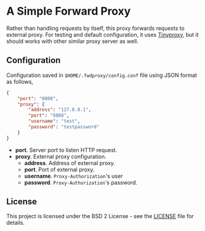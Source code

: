 # A Simple Forward Proxy

Rather than handling requests by itself, this proxy forwards requests to external proxy. For testing and default configuration, it uses [Tinyproxy](https://github.com/tinyproxy/tinyproxy), but it should works with other similar proxy server as well.

## Configuration

Configuration saved in `$HOME/.fwdproxy/config.conf` file using JSON format as follows,

```json
{
	"port": "8000",
	"proxy": {
		"address": "127.0.0.1",
		"port": "8888",
		"username": "test",
		"password": "testpassword"
	}
}
```

* **port**. Server port to listen HTTP request.
* **proxy**. External proxy configuration.
  * **address**. Address of external proxy.
  * **port**. Port of external proxy.
  * **username**. `Proxy-Authorization`'s user
  * **password**. `Proxy-Authorization`'s password.


## License

This project is licensed under the BSD 2 License - see the [LICENSE](LICENSE) file for details.

